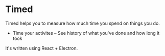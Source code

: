 # Timed
Timed helps you to measure how much time you spend on things you do.

- Time your activites
– See history of what you've done and how long it took

It's written using React + Electron.
